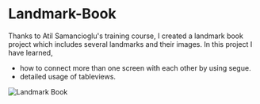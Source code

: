 # Landmark-Book

Thanks to Atil Samancioglu's training course, I created a landmark book project which includes several landmarks and their images. 
In this project I have learned,
- how to connect more than one screen with each other by using segue. 
- detailed usage of tableviews.

![Landmark Book](https://user-images.githubusercontent.com/103364929/180606310-cab39361-0044-4431-914d-d6a2f4bb6cd5.gif)

